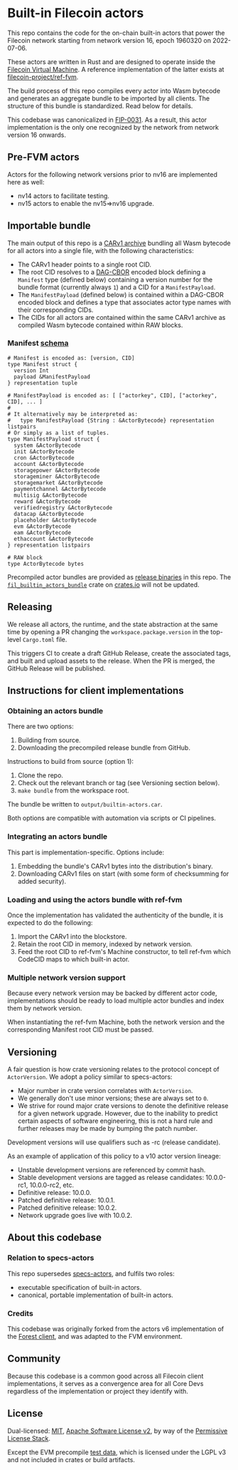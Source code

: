 # Built-in Filecoin actors

This repo contains the code for the on-chain built-in actors that power the
Filecoin network starting from network version 16, epoch 1960320 on 2022-07-06.

These actors are written in Rust and are designed to operate inside the
[Filecoin Virtual Machine](https://github.com/filecoin-project/FIPs/blob/master/FIPS/fip-0030.md).
A reference implementation of the latter exists at
[filecoin-project/ref-fvm](https://github.com/filecoin-project/ref-fvm).

The build process of this repo compiles every actor into Wasm bytecode and
generates an aggregate bundle to be imported by all clients. The structure of
this bundle is standardized. Read below for details.

This codebase was canonicalized in [FIP-0031](https://github.com/filecoin-project/FIPs/blob/master/FIPS/fip-0031.md).
As a result, this actor implementation is the only one recognized by the network
from network version 16 onwards.

## Pre-FVM actors

Actors for the following network versions prior to nv16 are implemented here as
well:

- nv14 actors to facilitate testing.
- nv15 actors to enable the nv15=>nv16 upgrade.

## Importable bundle

The main output of this repo is a [CARv1 archive](https://ipld.io/specs/transport/car/carv1/)
bundling all Wasm bytecode for all actors into a single file, with the following
characteristics:

- The CARv1 header points to a single root CID.
- The root CID resolves to a [DAG-CBOR](https://ipld.io/specs/codecs/dag-cbor/spec/)
  encoded block defining a `Manifest` type (defined below) containing a version
  number for the bundle format (currently always `1`) and a CID for a
  `ManifestPayload`.
- The `ManifestPayload` (defined below) is contained within a DAG-CBOR encoded
  block and defines a type that associates actor type names with their
  corresponding CIDs.
- The CIDs for all actors are contained within the same CARv1 archive as
  compiled Wasm bytecode contained within RAW blocks.

### Manifest [schema](https://ipld.io/docs/schemas/)

```ipldsch
# Manifest is encoded as: [version, CID]
type Manifest struct {
  version Int
  payload &ManifestPayload
} representation tuple

# ManifestPayload is encoded as: [ ["actorkey", CID], ["actorkey", CID], ... ]
#
# It alternatively may be interpreted as:
#   type ManifestPayload {String : &ActorBytecode} representation listpairs
# Or simply as a list of tuples.
type ManifestPayload struct {
  system &ActorBytecode
  init &ActorBytecode
  cron &ActorBytecode
  account &ActorBytecode
  storagepower &ActorBytecode
  storageminer &ActorBytecode
  storagemarket &ActorBytecode
  paymentchannel &ActorBytecode
  multisig &ActorBytecode
  reward &ActorBytecode
  verifiedregistry &ActorBytecode
  datacap &ActorBytecode
  placeholder &ActorBytecode
  evm &ActorBytecode
  eam &ActorBytecode
  ethaccount &ActorBytecode
} representation listpairs

# RAW block
type ActorBytecode bytes
```

Precompiled actor bundles are provided as [release binaries][releases] in this repo. The
[`fil_builtin_actors_bundle`](https://crates.io/crates/fil_builtin_actors_bundle) crate on
[crates.io](https://crates.io) will not be updated.

## Releasing

We release all actors, the runtime, and the state abstraction at the same time by opening a PR changing the `workspace.package.version` in the top-level `Cargo.toml` file.

This triggers CI to create a draft GitHub Release, create the associated tags, and built and upload assets to the release.  When the PR is merged, the GitHub Release will be published.

## Instructions for client implementations

### Obtaining an actors bundle

There are two options:

1. Building from source.
2. Downloading the precompiled release bundle from GitHub.

Instructions to build from source (option 1):

1. Clone the repo.
2. Check out the relevant branch or tag (see Versioning section below).
3. `make bundle` from the workspace root.

The bundle be written to `output/builtin-actors.car`.

Both options are compatible with automation via scripts or CI pipelines.

### Integrating an actors bundle

This part is implementation-specific. Options include:

1. Embedding the bundle's CARv1 bytes into the distribution's binary.
2. Downloading CARv1 files on start (with some form of checksumming for added security).

### Loading and using the actors bundle with ref-fvm

Once the implementation has validated the authenticity of the bundle, it is
expected to do the following:

1. Import the CARv1 into the blockstore.
2. Retain the root CID in memory, indexed by network version.
3. Feed the root CID to ref-fvm's Machine constructor, to tell ref-fvm which
   CodeCID maps to which built-in actor.

### Multiple network version support

Because every network version may be backed by different actor code,
implementations should be ready to load multiple actor bundles and index them
by network version.

When instantiating the ref-fvm Machine, both the network version and the
corresponding Manifest root CID must be passed.

## Versioning

A fair question is how crate versioning relates to the protocol concept of
`ActorVersion`. We adopt a policy similar to specs-actors:

- Major number in crate version correlates with `ActorVersion`.
- We generally don't use minor versions; these are always set to `0`.
- We strive for round major crate versions to denote the definitive release for
  a given network upgrade. However, due to the inability to predict certain
  aspects of software engineering, this is not a hard rule and further releases
  may be made by bumping the patch number.

Development versions will use qualifiers such as -rc (release candidate).

As an example of application of this policy to a v10 actor version lineage:

- Unstable development versions are referenced by commit hash.
- Stable development versions are tagged as release candidates: 10.0.0-rc1, 10.0.0-rc2, etc.
- Definitive release: 10.0.0.
- Patched definitive release: 10.0.1.
- Patched definitive release: 10.0.2.
- Network upgrade goes live with 10.0.2.

## About this codebase

### Relation to specs-actors

This repo supersedes [specs-actors](https://github.com/filecoin-project/specs-actors),
and fulfils two roles:
- executable specification of built-in actors.
- canonical, portable implementation of built-in actors.

### Credits

This codebase was originally forked from the actors v6 implementation of the
[Forest client](https://github.com/ChainSafe/forest/), and was adapted to the
FVM environment.

## Community

Because this codebase is a common good across all Filecoin client
implementations, it serves as a convergence area for all Core Devs regardless
of the implementation or project they identify with.

## License

Dual-licensed: [MIT](./LICENSE-MIT), [Apache Software License v2](./LICENSE-APACHE), by way of the
[Permissive License Stack](https://protocol.ai/blog/announcing-the-permissive-license-stack/).

Except the EVM precompile [test data](actors/evm/precompile-testdata), which is licensed under the
LGPL v3 and not included in crates or build artifacts.

[releases]: https://github.com/filecoin-project/builtin-actors/releases
